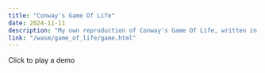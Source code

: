 ```yaml
---
title: "Conway's Game Of Life"
date: 2024-11-11
description: "My own reproduction of Conway's Game Of Life, written in C with Raylib, compiled to wasm with emscripten"
link: "/wasm/game_of_life/game.html"
---
```

Click to play a demo
